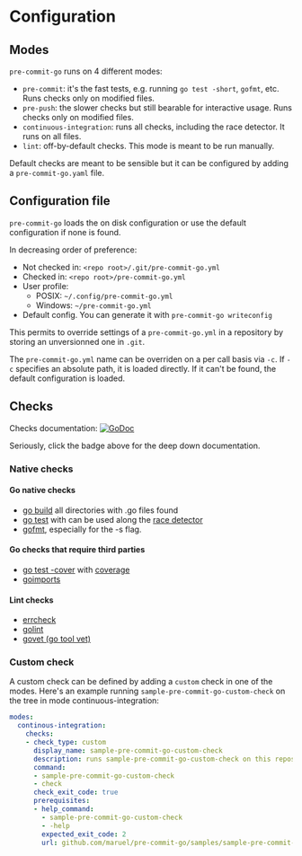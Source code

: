 Configuration
=============

Modes
-----

`pre-commit-go` runs on 4 different modes:

  - `pre-commit`: it's the fast tests, e.g. running `go test -short`, `gofmt`,
    etc. Runs checks only on modified files.
  - `pre-push`: the slower checks but still bearable for interactive usage. Runs
    checks only on modified files.
  - `continuous-integration`: runs all checks, including the race detector. It
    runs on all files.
  - `lint`: off-by-default checks. This mode is meant to be run manually.

Default checks are meant to be sensible but it can be configured by adding a
`pre-commit-go.yaml` file.


Configuration file
------------------

`pre-commit-go` loads the on disk configuration or use the default configuration
if none is found.

In decreasing order of preference:
  - Not checked in: `<repo root>/.git/pre-commit-go.yml`
  - Checked in: `<repo root>/pre-commit-go.yml`
  - User profile:
    - POSIX: `~/.config/pre-commit-go.yml`
    - Windows: `~/pre-commit-go.yml`
  - Default config. You can generate it with `pre-commit-go writeconfig`

This permits to override settings of a `pre-commit-go.yml` in a repository by
storing an unversionned one in `.git`.

The `pre-commit-go.yml` name can be overriden on a per call basis via `-c`. If
`-c` specifies an absolute path, it is loaded directly. If it can't be found,
the default configuration is loaded.


Checks
------

Checks documentation:
[![GoDoc](https://godoc.org/github.com/maruel/pre-commit-go/checks/definitions?status.svg)](https://godoc.org/github.com/maruel/pre-commit-go/checks/definitions)

Seriously, click the badge above for the deep down documentation.


### Native checks

#### Go native checks

  - [go build](https://golang.org/pkg/go/build/) all directories with .go files
    found
  - [go test](https://golang.org/pkg/testing/) with can be used along the [race
    detector](https://blog.golang.org/race-detector)
  - [gofmt](https://golang.org/cmd/gofmt/), especially for the -s flag.


#### Go checks that require third parties

  - [go test -cover](https://golang.org/pkg/testing/) with
    [coverage](https://blog.golang.org/cover)
  - [goimports](https://golang.org/x/tools/cmd/goimports)


#### Lint checks

  - [errcheck](https://github.com/kisielk/errcheck)
  - [golint](https://github.com/golang/lint)
  - [govet (go tool vet)](https://golang.org/x/tools/cmd/vet)


### Custom check

A custom check can be defined by adding a `custom` check in one of the modes.
Here's an example running `sample-pre-commit-go-custom-check` on the tree in
mode continuous-integration:

```yaml
modes:
  continous-integration:
    checks:
    - check_type: custom
      display_name: sample-pre-commit-go-custom-check
      description: runs sample-pre-commit-go-custom-check on this repository
      command:
      - sample-pre-commit-go-custom-check
      - check
      check_exit_code: true
      prerequisites:
      - help_command:
        - sample-pre-commit-go-custom-check
        - -help
        expected_exit_code: 2
        url: github.com/maruel/pre-commit-go/samples/sample-pre-commit-go-custom-check
```
